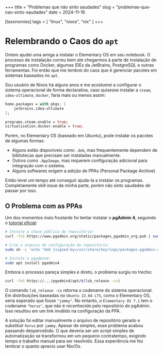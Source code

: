 +++
title = "Problemas que não sinto saudades"
slug = "problemas-que-nao-sinto-saudades"
date = 2024-11-16

[taxonomies]
tags = [ "linux", "nixos", "nix" ]
+++

# Relembrando o Caos do `apt`

Ontem ajudei uma amiga a instalar o Elementary OS em seu notebook. O processo de instalação correu bem até chegarmos à parte de instalação de programas como Docker, algumas IDEs da JetBrains, PostgreSQL e outras ferramentas. Foi então que me lembrei do caos que é gerenciar pacotes em sistemas baseados no `apt`.

<!-- more -->

Sou usuário de Nixos há alguns anos e me acostumei a configurar o sistema operacional de forma declarativa, caso quisesse instalar a `steam`, `idea-ultimate`, `docker`, faria mais ou menos assim:

```nix
home.packages = with pkgs; [
    jetbrains.idea-ultimate
];

programs.steam.enable = true;
virtualisation.docker.enable = true;
```

Porém, no Elementary OS (baseado em Ubuntu), pode instalar os pacotes de algumas formas:
- Alguns estão disponíveis como `.deb`, mas frequentemente dependem de bibliotecas que precisam ser instaladas manualmente.  
- Outros como `.AppImage`, mas requerem configuração adicional para integração com o sistema.  
- Alguns softwares exigem a adição de PPAs (Personal Package Archive) 

Então levei um tempo até conseguir ajuda-la a instalar os programas. Completamente skill issue da minha parte, porém não sinto saudades de passar por isso. 

## O Problema com as PPAs

Um dos momentos mais frustante foi tentar instalar o **pgAdmin 4**, seguindo o [tutorial oficial](https://www.pgadmin.org/download/pgadmin-4-apt/):  

```sh
# Instale a chave pública do repositório:
curl -fsS https://www.pgadmin.org/static/packages_pgadmin_org.pub | sudo gpg --dearmor -o /usr/share/keyrings/packages-pgadmin-org.gpg

# Crie o arquivo de configuração do repositório:
sudo sh -c 'echo "deb [signed-by=/usr/share/keyrings/packages-pgadmin-org.gpg] https://ftp.postgresql.org/pub/pgadmin/pgadmin4/apt/$(lsb_release -cs) pgadmin4 main" > /etc/apt/sources.list.d/pgadmin4.list && apt update'

# Instale o pgadmin4:
sudo apt install pgadmin4
```  

Embora o processo pareça simples e direto, o problema surgiu no trecho:  

```sh
curl -fsS https://.../pgadmin4/apt/$(lsb_release -cs)
```  

O comando `lsb_release -cs` retorna o codename do sistema operacional. Em distribuições baseadas no `Ubuntu 22.04 LTS`, como o Elementary OS, seria esperado que fosse `"jammy"`. No entanto, o `Elementary OS 7.1` tem o codename `"horus"`, que não é reconhecido pelo repositório do pgAdmin. Isso resultou em um link inválido na configuração da PPA.

A solução foi editar manualmente o arquivo de repositório gerado e substituir `horus` por `jammy`. Apesar de simples, esse problema acabou passando despercebido. O que deveria ser um script simples de automatização se transformou em um pequeno contratempo, exigindo tempo e trabalho manual para ser resolvido. Essa experiência me fez lembrar o quanto aprecio usar Nix/Os.